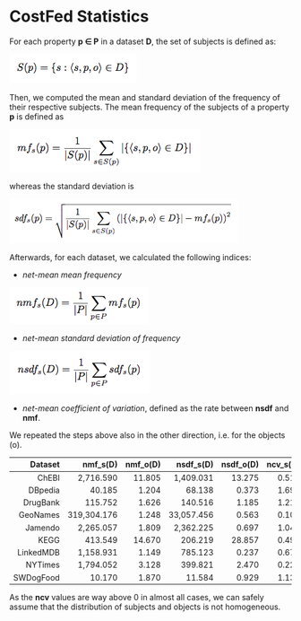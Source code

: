 # CostFed Statistics #

For each property **p &isin; P** in a dataset **D**, the set of subjects is defined as:

![set of subjects](formulas/s_p.png)

Then, we computed the mean and standard deviation of the frequency of their respective subjects. The mean frequency of the subjects of a property **p** is defined as

![mean frequency](formulas/mf_s_p.png)

whereas the standard deviation is

![std frequency](formulas/sdf_s_p.png)

Afterwards, for each dataset, we calculated the following indices:

* *net-mean mean frequency*

![net mean frequency](formulas/nmf_s_d.png)

* *net-mean standard deviation of frequency*

![net std frequency](formulas/nsdf_s_d.png)

* *net-mean coefficient of variation*, defined as the rate between **nsdf** and **nmf**.

We repeated the steps above also in the other direction, i.e. for the objects (o).

Dataset|nmf_s(D)|nmf_o(D)|nsdf_s(D)|nsdf_o(D)|ncv_s(D)|ncv_o(D)
-----:|-----:|-----:|-----:|-----:|-----:|-----:
ChEBI|2,716.590|11.805|1,409.031|13.275|0.519|1.125
DBpedia|40.185|1.204|68.138|0.373|1.696|0.310
DrugBank|115.752|1.626|140.516|1.185|1.214|0.729
GeoNames|319,304.176|1.248|33,057.456|0.563|0.104|0.451
Jamendo|2,265.057|1.809|2,362.225|0.697|1.043|0.385
KEGG|413.549|14.670|206.219|28.857|0.499|1.967
LinkedMDB|1,158.931|1.149|785.123|0.237|0.677|0.207
NYTimes|1,794.052|3.128|399.821|2.470|0.223|0.790
SWDogFood|10.170|1.870|11.584|0.929|1.139|0.497

As the **ncv** values are way above 0 in almost all cases, 
we can safely assume that the distribution of subjects and objects is not homogeneous.
